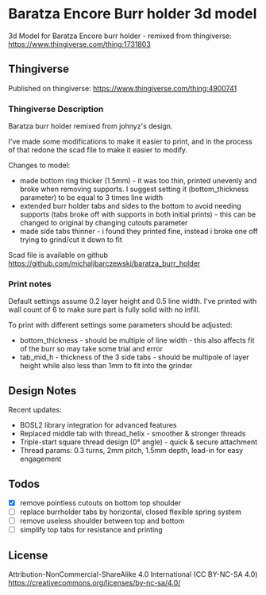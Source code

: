 # Baratza Encore Burr holder 3d model

3d Model for Baratza Encore burr holder - remixed from thingiverse: <https://www.thingiverse.com/thing:1731803>

## Thingiverse

Published on thingiverse: <https://www.thingiverse.com/thing:4900741>

### Thingiverse Description

Baratza burr holder remixed from johnyz's design.

I've made some modifications to make it easier to print, and in the process of that redone the scad file to make it easier to modify.

Changes to model:

- made bottom ring thicker (1.5mm) - it was too thin, printed unevenly and broke when removing supports. I suggest setting it (bottom_thickness parameter) to be equal to 3 times line width
- extended burr holder tabs and sides to the bottom to avoid needing supports (tabs broke off with supports in both initial prints) - this can be changed to original by changing cutouts parameter
- made side tabs thinner - i found they printed fine, instead i broke one off trying to grind/cut it down to fit

Scad file is available on github <https://github.com/michaljbarczewski/baratza_burr_holder>

### Print notes

Default settings assume 0.2 layer height and 0.5 line width.
I've printed with wall count of 6 to make sure part is fully solid with no infill.

To print with different settings some parameters should be adjusted:

- bottom_thickness - should be multiple of line width - this also affects fit of the burr so may take some trial and error
- tab_mid_h - thickness of the 3 side tabs - should be multipole of layer height while also less than 1mm to fit into the grinder

## Design Notes

Recent updates:
- BOSL2 library integration for advanced features
- Replaced middle tab with thread_helix - smoother & stronger threads
- Triple-start square thread design (0° angle) - quick & secure attachment
- Thread params: 0.3 turns, 2mm pitch, 1.5mm depth, lead-in for easy engagement

 ## Todos
- [X] remove pointless cutouts on bottom top shoulder
- [ ] replace burrholder tabs by horizontal, closed flexible spring system
- [ ] remove useless shoulder between top and bottom
- [ ] simplify top tabs for resistance and printing

## License

Attribution-NonCommercial-ShareAlike 4.0 International (CC BY-NC-SA 4.0) <https://creativecommons.org/licenses/by-nc-sa/4.0/>
